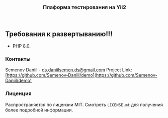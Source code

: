 <a name="readme-top"></a>

<!-- PROJECT LOGO -->
<br />
<div align="center">
      <h3 align="center">Плаформа тестирования на Yii2</h3>
    <br />
</div>

## Требования к развертыванию!!!

- PHP 8.0.

### Контакты
Semenov Daniil - ds.daniilsemen.ds@gmail.com
Project Link: [https://github.com/Semenov-Daniil/demo](https://github.com/Semenov-Daniil/demo)

### Лиценция

Распространяется по лицензии MIT. Смотреть `LICENSE.mt` для получения более подробной информации.

<!-- MARKDOWN LINKS & IMAGES -->
<!-- https://www.markdownguide.org/basic-syntax/#reference-style-links -->
[contributors-shield]: https://img.shields.io/github/contributors/Semenov-Daniil/api-file-cloud.svg?style=for-the-badge
[contributors-url]: https://github.com/Semenov-Daniil/api-file-cloud/graphs/contributors
[forks-shield]: https://img.shields.io/github/forks/Semenov-Daniil/api-file-cloud.svg?style=for-the-badge
[forks-url]: https://github.com/Semenov-Daniil/api-file-cloud/network/members
[stars-shield]: https://img.shields.io/github/stars/Semenov-Daniil/api-file-cloud.svg?style=for-the-badge
[stars-url]: https://github.com/Semenov-Daniil/api-file-cloud/stargazers
[issues-shield]: https://img.shields.io/github/issues/Semenov-Daniil/api-file-cloud.svg?style=for-the-badge
[issues-url]: https://github.com/Semenov-Daniil/api-file-cloud/issues
[license-shield]: https://img.shields.io/github/license/Semenov-Daniil/api-file-cloud.svg?style=for-the-badge
[license-url]: https://github.com/Semenov-Daniil/api-file-cloud/blob/master/LICENSE.txt
[linkedin-shield]: https://img.shields.io/badge/-LinkedIn-black.svg?style=for-the-badge&logo=linkedin&colorB=555
[linkedin-url]: https://linkedin.com/in/othneildrew
[Bootstrap.com]: https://img.shields.io/badge/Bootstrap-563D7C?style=for-the-badge&logo=bootstrap&logoColor=white
[Bootstrap-url]: https://getbootstrap.com
[JQuery.com]: https://img.shields.io/badge/jQuery-0769AD?style=for-the-badge&logo=jquery&logoColor=white
[JQuery-url]: https://jquery.com 
